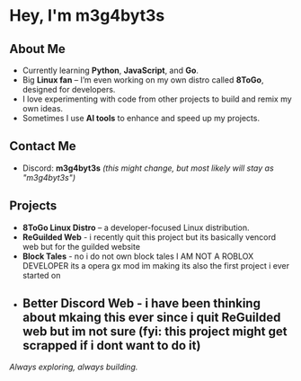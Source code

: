 # Hey, I'm m3g4byt3s

## About Me
- Currently learning **Python**, **JavaScript**, and **Go**.  
- Big **Linux fan** – I’m even working on my own distro called **8ToGo**, designed for developers.  
- I love experimenting with code from other projects to build and remix my own ideas.  
- Sometimes I use **AI tools** to enhance and speed up my projects.  

## Contact Me
- Discord: **m3g4byt3s** *(this might change, but most likely will stay as "m3g4byt3s")*  

## Projects
- **8ToGo Linux Distro** – a developer-focused Linux distribution.  
- **ReGuilded Web** - i recently quit this project but its basically vencord web but for the guilded website
- **Block Tales** - no i do not own block tales I AM NOT A ROBLOX DEVELOPER  its a opera gx mod im making its also the first project i ever started on
- **Better Discord Web** - i have been thinking about mkaing this ever since i quit ReGuilded web but im not sure (fyi: this project might get scrapped if i dont want to do it)
  ---

*Always exploring, always building.*  
